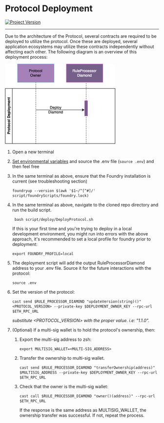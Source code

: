 # Protocol Deployment
[![Project Version][version-image]][version-url]

---
Due to the architecture of the Protocol, several contracts are required to be deployed to utilize the protocol. Once these are deployed, 
several application ecosystems may utilize these contracts independently without affecting each other. The following diagram
is an overview of this deployment process:


![Protocol deployment sequence diagram](../images/ProtocolDeployment.png)

1. Open a new terminal
2. [Set environmental variables](../deployment/SET-ENVIRONMENT.md) and source the .env file (`source .env`) and then feel free 
3. In the same terminal as above, ensure that the Foundry installation is current (see troubleshooting section)
   ````
   foundryup --version $(awk '$1~/^[^#]/' script/foundryScripts/foundry.lock)
   ````

4. In the same terminal as above, navigate to the cloned repo directory and run the build script.
   ````
	bash script/deploy/DeployProtocol.sh
   ````

   If this is your first time and you're trying to deploy in a local development environment, you might run into errors with the above approach, it's recommended to set a local profile for foundry prior to deployment:

   ````
   export FOUNDRY_PROFILE=local
   ````

5. The deployment script will add the output RuleProcessorDiamond address to your .env file. Source it for the future interactions with the protocol:
   ````
   source .env
   ````
6. Set the version of the protocol:
   ```
   cast send $RULE_PROCESSOR_DIAMOND "updateVersion(string)()" <PROTOCOL_VERSION> --private-key $DEPLOYMENT_OWNER_KEY --rpc-url $ETH_RPC_URL
   ```
   *substitute <PROTOCOL_VERSION> with the proper value. i.e: "1.1.0".*

7. (Optional) If a multi-sig wallet is to hold the protocol's ownership, then:
      1. Export the multi-sig address to zsh:
         ```
         export MULTISIG_WALLET=<MULTI-SIG_ADDRESS>
         ```   
      2. Transfer the ownership to multi-sig wallet.
         ```
         cast send $RULE_PROCESSOR_DIAMOND "transferOwnership(address)" $MULTISIG_ADDRESS --private-key $DEPLOYMENT_OWNER_KEY --rpc-url $ETH_RPC_URL
         ```
      3. Check that the owner is the multi-sig wallet:
         ```
         cast call $RULE_PROCESSOR_DIAMOND "owner()(address)" --rpc-url $ETH_RPC_URL
         ```
         If the response is the same address as MULTISIG_WALLET, the ownership transfer was successful. If not, repeat the process.


<!-- These are the body links -->
[environment-url]: ./SET-ENVIRONMENT.md

<!-- These are the header links -->
[version-image]: https://img.shields.io/badge/Version-2.2.1-brightgreen?style=for-the-badge&logo=appveyor
[version-url]: https://github.com/thrackle-io/forte-rules-engine
